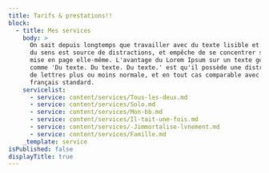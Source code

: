 ```yaml
---
title: Tarifs & prestations!!
block:
  - title: Mes services
    body: >
      On sait depuis longtemps que travailler avec du texte lisible et contenant
      du sens est source de distractions, et empêche de se concentrer sur la
      mise en page elle-même. L'avantage du Lorem Ipsum sur un texte générique
      comme 'Du texte. Du texte. Du texte.' est qu'il possède une distribution
      de lettres plus ou moins normale, et en tout cas comparable avec celle du
      français standard.
    servicelist:
      - service: content/services/Tous-les-deux.md
      - service: content/services/Solo.md
      - service: content/services/Mon-bb.md
      - service: content/services/Il-tait-une-fois.md
      - service: content/services/-Jimmortalise-lvnement.md
      - service: content/services/Famille.md
    _template: service
isPublished: false
displayTitle: true
---
```










